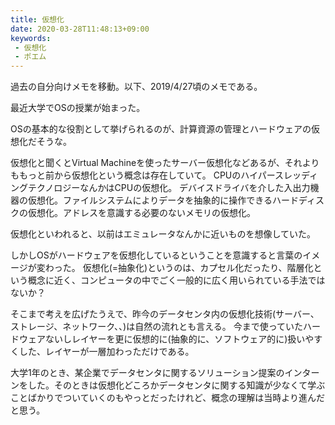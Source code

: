 ```yaml
---
title: 仮想化
date: 2020-03-28T11:48:13+09:00
keywords:
 - 仮想化
 - ポエム
---
```


過去の自分向けメモを移動。以下、2019/4/27頃のメモである。

最近大学でOSの授業が始まった。

OSの基本的な役割として挙げられるのが、計算資源の管理とハードウェアの仮想化だそうな。

仮想化と聞くとVirtual Machineを使ったサーバー仮想化などあるが、それよりももっと前から仮想化という概念は存在していて。
CPUのハイパースレッディングテクノロジーなんかはCPUの仮想化。
デバイスドライバを介した入出力機器の仮想化。ファイルシステムによりデータを抽象的に操作できるハードディスクの仮想化。アドレスを意識する必要のないメモリの仮想化。

仮想化といわれると、以前はエミュレータなんかに近いものを想像していた。

しかしOSがハードウェアを仮想化しているということを意識すると言葉のイメージが変わった。
仮想化(=抽象化)というのは、カプセル化だったり、階層化という概念に近く、コンピュータの中でごく一般的に広く用いられている手法ではないか？

そこまで考えを広げたうえで、昨今のデータセンタ内の仮想化技術(サーバー、ストレージ、ネットワーク、、)は自然の流れとも言える。
今まで使っていたハードウェアないしレイヤーを更に仮想的に(抽象的に、ソフトウェア的に)扱いやすくした、レイヤーが一層加わっただけである。

大学1年のとき、某企業でデータセンタに関するソリューション提案のインターンをした。そのときは仮想化どころかデータセンタに関する知識が少なくて学ぶことばかりでついていくのもやっとだったけれど、概念の理解は当時より進んだと思う。

